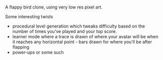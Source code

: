 A flappy bird clone, using very low res pixel art.

Some interesting twists

- procedural level generation which tweaks difficulty based on the number
  of times you've played and your top score.
- learner mode where a trace is drawn of where your avatar will be when it
  reaches any horizontal point - bars drawn for where you'll be after flapping
- power-ups or some such
